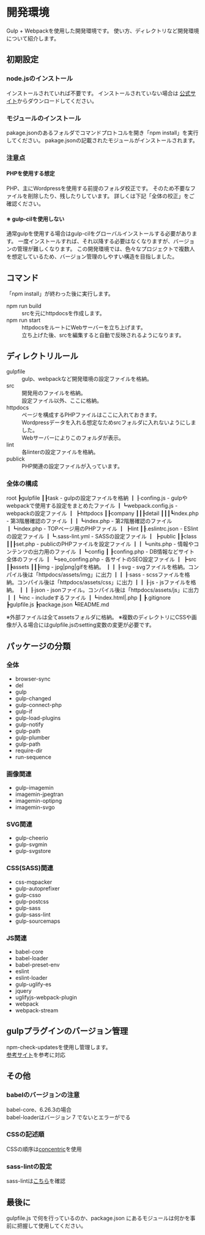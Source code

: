 # 開発環境

Gulp + Webpackを使用した開発環境です。
使い方、ディレクトリなど開発環境について紹介します。

## 初期設定
### node.jsのインストール
インストールされていれば不要です。
インストールされていない場合は <a href="https://nodejs.org/ja/" target="_blank">公式サイト</a>からダウンロードしてください。

### モジュールのインストール
pakage.jsonのあるフォルダでコマンドプロトコルを開き「npm install」を実行してください。
pakage.jsonの記載されたモジュールがインストールされます。

### 注意点

#### PHPを使用する想定
PHP、主にWordpressを使用する前提のフォルダ校正です。
そのため不要なファイルを削除したり、残したりしています。
詳しくは下記「全体の校正」をご確認ください。

#### ※ gulp-cilを使用しない
通常gulpを使用する場合はgulp-cilをグローバルインストールする必要があります。
一度インストールすれば、それ以降する必要はなくなりますが、バージョンの管理が難しくなります。
この開発環境では、色々なプロジェクトで複数人を想定しているため、バージョン管理のしやすい構造を目指しました。

## コマンド
「npm install」が終わった後に実行します。

<dl>
<dt>npm run build</dt>
<dd>srcを元にhttpdocsを作成します。</dd>

<dt>npm run start</dt>
<dd>httpdocsをルートにWebサーバーを立ち上げます。<br>立ち上げた後、srcを編集すると自動で反映されるようになります。</dd>
</dl>

## ディレクトリルール
<dl>
<dt>gulpfile</dt>
<dd>gulp、webpackなど開発環境の設定ファイルを格納。</dd>

<dt>src</dt>
<dd>開発用のファイルを格納。<br>設定ファイル以外、ここに格納。</dd>

<dt>httpdocs</dt>
<dd>ページを構成するPHPファイルはここに入れておきます。<br>Wordpressデータを入れる想定なためsrcフォルダに入れないようにしました。<br>Webサーバーによりこのフォルダが表示。</dd>

<dt>lint</dt>
<dd>各linterの設定ファイルを格納。</dd>

<dt>publick</dt>
<dd>PHP関連の設定ファイルが入っています。</dd>
</dl>

### 全体の構成
root
┣gulpfile
┃┠task              - gulpの設定ファイルを格納
┃┠confing.js        - gulpやwebpackで使用する設定をまとめたファイル
┃┗webpack.config.js - webpackの設定ファイル
┃
┣httpdocs
┃┠company
┃┃┠detail
┃┃┃┗index.php    - 第3階層確認のファイル
┃┃┗index.php     - 第2階層確認のファイル
┃┗index.php      - TOPページ用のPHPファイル
┃
┣lint
┃┠.eslintrc.json - ESlintの設定ファイル
┃┗.sass-lint.yml - SASSの設定ファイル
┃
┣public
┃┠class
┃┃┠set.php         - publicのPHPファイルを設定ファイル
┃┃┗units.php       - 情報やコンテンツの出力用のファイル
┃┗config
┃ ┠confing.php     - DB情報などサイト全体のファイル
┃ ┗seo_confing.php - 各サイトのSEO設定ファイル
┃
┣src
┃┣assets
┃┃┠img  - jpg|png|gifを格納。
┃┃┠svg  - svgファイルを格納。コンパイル後は「httpdocs/assets/img」に出力
┃┃┠sass - scssファイルを格納。コンパイル後は「httpdocs/assets/css」に出力
┃┃┠js   - jsファイルを格納。
┃┃┠json - jsonファイル。コンパイル後は「httpdocs/assets/js」に出力
┃┃┗inc  - includeするファイル
┃┗index.html|.php
┃
┣.gitignore
┣gulpfile.js
┣package.json
┗README.md

※外部ファイルは全てassetsフォルダに格納。
※複数のディレクトリにCSSや画像が入る場合にはgulpfile.jsのsetting変数の変更が必要です。

## パッケージの分類
### 全体
- browser-sync
- del
- gulp
- gulp-changed
- gulp-connect-php
- gulp-if
- gulp-load-plugins
- gulp-notify
- gulp-path
- gulp-plumber
- gulp-path
- require-dir
- run-sequence

### 画像関連
- gulp-imagemin
- imagemin-jpegtran
- imagemin-optipng
- imagemin-svgo

### SVG関連
- gulp-cheerio
- gulp-svgmin
- gulp-svgstore

### CSS(SASS)関連
- css-mqpacker
- gulp-autoprefixer
- gulp-csso
- gulp-postcss
- gulp-sass
- gulp-sass-lint
- gulp-sourcemaps

### JS関連
- babel-core
- babel-loader
- babel-preset-env
- eslint
- eslint-loader
- gulp-uglify-es
- jquery
- uglifyjs-webpack-plugin
- webpack
- webpack-stream

## gulpプラグインのバージョン管理
npm-check-updatesを使用し管理します。<br>
<a href="http://tacamy.hatenablog.com/entry/2016/08/10/193603" target="_blank">参考サイト</a>を参考に対応

## その他
### babelのバージョンの注意
babel-core、6.26.3の場合<br>
babel-loaderはバージョン 7 でないとエラーがでる

### CSSの記述順
CSSの順序は<a href="https://github.com/sasstools/sass-lint/blob/develop/lib/config/property-sort-orders/concentric.yml" target="_blank">concentric</a>を使用

### sass-lintの設定
sass-lintは<a href="https://github.com/sasstools/sass-lint/tree/develop/docs/rules" target="_blank">こちら</a>を確認

## 最後に
gulpfile.js で何を行っているのか、package.json にあるモジュールは何かを事前に把握して使用してください。
